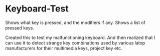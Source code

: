 # Keyboard-Test

Shows what key is pressed, and the modifiers if any. Shows a list of pressed keys.  

Created this to test my malfunctioning keyboard. And then realized that I can use it to detect 
strange key combinations used by various latop manufacturers for their multimedia keys, 
project key etc.  
